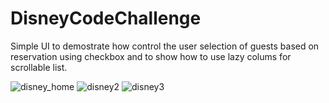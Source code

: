 # DisneyCodeChallenge 
Simple UI to demostrate how control the user selection of guests based on reservation using checkbox and to show how to use lazy colums for scrollable list.

![disney_home](https://user-images.githubusercontent.com/65661628/211001429-7e361901-a0d8-443e-a0e7-38d7b4808267.png)
![disney2](https://user-images.githubusercontent.com/65661628/211001506-52193cc2-73df-45b9-9b89-d90d9130d331.png)
![disney3](https://user-images.githubusercontent.com/65661628/211001529-d6659dcd-0364-46cf-8e12-e2c64c3cb276.png)
